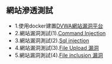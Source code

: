 ## 網站滲透測試
- 1.使用docker建置[DVWA網站漏洞平台](docker_DVWA.md)
- 2.網站漏洞測試(1).[Command Injection](DVWA_1.md)
- 3.網站漏洞測試(2).[Sql injection](DVWA_2.md)
- 4.網站漏洞測試(3).[File Upload 漏洞](DVWA_3.md)
- 5.網站漏洞測試(4).[File inclusion 漏洞](DVWA_4.md)





